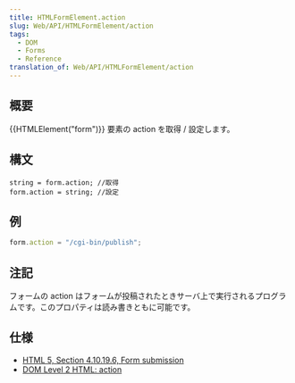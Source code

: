 ```yaml
---
title: HTMLFormElement.action
slug: Web/API/HTMLFormElement/action
tags:
  - DOM
  - Forms
  - Reference
translation_of: Web/API/HTMLFormElement/action
---
```

## 概要

{{HTMLElement("form")}} 要素の action を取得 / 設定します。

## 構文

    string = form.action; //取得
    form.action = string; //設定

## 例

```js
form.action = "/cgi-bin/publish";
```

## 注記

フォームの action はフォームが投稿されたときサーバ上で実行されるプログラムです。このプロパティは読み書きともに可能です。

## 仕様

- [HTML 5, Section 4.10.19.6, Form submission](http://www.w3.org/TR/html5/association-of-controls-and-forms.html#dom-fs-method)
- [DOM Level 2 HTML: action](http://www.w3.org/TR/DOM-Level-2-HTML/html.html#ID-74049184)
